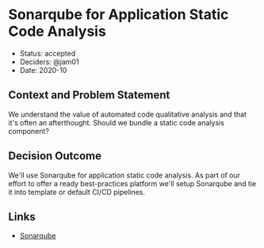 # Sonarqube for Application Static Code Analysis

* Status: accepted
* Deciders: @jam01
* Date: 2020-10

## Context and Problem Statement

We understand the value of automated code qualitative analysis and that it's often an afterthought. Should we bundle a static code analysis component?

## Decision Outcome

We'll use Sonarqube for application static code analysis. As part of our effort to offer a ready best-practices platform we'll setup Sonarqube and tie it into template or default CI/CD pipelines.

## Links <!-- optional -->

* [Sonarqube](https://www.sonarqube.org/)
